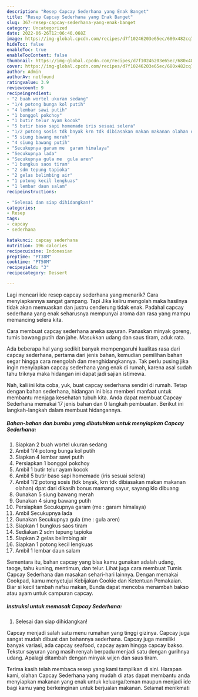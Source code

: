 ```yaml
---
description: "Resep Capcay Sederhana yang Enak Banget"
title: "Resep Capcay Sederhana yang Enak Banget"
slug: 367-resep-capcay-sederhana-yang-enak-banget
category: Uncategorized
date: 2022-06-26T12:06:40.068Z
image: https://img-global.cpcdn.com/recipes/d7f10246203e65ec/680x482cq70/capcay-sederhana-foto-resep-utama.jpg
hideToc: false
enableToc: true
enableTocContent: false
thumbnail: https://img-global.cpcdn.com/recipes/d7f10246203e65ec/680x482cq70/capcay-sederhana-foto-resep-utama.jpg
cover: https://img-global.cpcdn.com/recipes/d7f10246203e65ec/680x482cq70/capcay-sederhana-foto-resep-utama.jpg
author: Admin
authorAv: notfound
ratingvalue: 3.9
reviewcount: 9
recipeingredient:
- "2 buah wortel ukuran sedang"
- "1/4 potong bunga kol putih"
- "4 lembar sawi putih"
- "1 bonggol pokchoy"
- "1 butir telur ayam kocok"
- "5 butir baso sapi homemade iris sesuai selera"
- "1/2 potong sosis tdk bnyak krn tdk dibiasakan makan makanan olahan dpat dari dikasih bonus mamang sayur sayang klo dibuang"
- "5 siung bawang merah"
- "4 siung bawang putih"
- "Secukupnya garam me  garam himalaya"
- "Secukupnya lada"
- "Secukupnya gula me  gula aren"
- "1 bungkus saos tiram"
- "2 sdm tepung tapioka"
- "2 gelas belimbing air"
- "1 potong kecil lengkuas"
- "1 lembar daun salam"
recipeinstructions:

- "Selesai dan siap dihidangkan!"
categories:
- Resep
tags:
- capcay
- sederhana

katakunci: capcay sederhana 
nutrition: 196 calories
recipecuisine: Indonesian
preptime: "PT38M"
cooktime: "PT50M"
recipeyield: "3"
recipecategory: Dessert

---
```



Lagi mencari ide resep capcay sederhana yang menarik? Cara menyiapkannya sangat gampang. Tapi Jika keliru mengolah maka hasilnya tidak akan memuaskan dan justru cenderung tidak enak. Padahal capcay sederhana yang enak seharusnya mempunyai aroma dan rasa yang mampu memancing selera kita.


Cara membuat capcay sederhana aneka sayuran. Panaskan minyak goreng, tumis bawang putih dan jahe. Masukkan udang dan saus tiram, aduk rata.

Ada beberapa hal yang sedikit banyak mempengaruhi kualitas rasa dari capcay sederhana, pertama dari jenis bahan, kemudian pemilihan bahan segar hingga cara mengolah dan menghidangkannya. Tak perlu pusing jika ingin menyiapkan capcay sederhana yang enak di rumah, karena asal sudah tahu triknya maka hidangan ini dapat jadi sajian istimewa.


Nah, kali ini kita coba, yuk, buat capcay sederhana sendiri di rumah. Tetap dengan bahan sederhana, hidangan ini bisa memberi manfaat untuk membantu menjaga kesehatan tubuh kita. Anda dapat membuat Capcay Sederhana memakai 17 jenis bahan dan 0 langkah pembuatan. Berikut ini langkah-langkah dalam membuat hidangannya.

<!--inarticleads1-->

##### Bahan-bahan dan bumbu yang dibutuhkan untuk menyiapkan Capcay Sederhana:

1. Siapkan 2 buah wortel ukuran sedang
1. Ambil 1/4 potong bunga kol putih
1. Siapkan 4 lembar sawi putih
1. Persiapkan 1 bonggol pokchoy
1. Ambil 1 butir telur ayam kocok
1. Ambil 5 butir baso sapi homemade (iris sesuai selera)
1. Ambil 1/2 potong sosis (tdk bnyak, krn tdk dibiasakan makan makanan olahan) dpat dari dikasih bonus mamang sayur, sayang klo dibuang
1. Gunakan 5 siung bawang merah
1. Gunakan 4 siung bawang putih
1. Persiapkan Secukupnya garam (me : garam himalaya)
1. Ambil Secukupnya lada
1. Gunakan Secukupnya gula (me : gula aren)
1. Siapkan 1 bungkus saos tiram
1. Sediakan 2 sdm tepung tapioka
1. Siapkan 2 gelas belimbing air
1. Siapkan 1 potong kecil lengkuas
1. Ambil 1 lembar daun salam


Sementara itu, bahan capcay yang bisa kamu gunakan adalah udang, taoge, tahu kuning, mentimun, dan telur. Lihat juga cara membuat Tumis Capcay Sederhana dan masakan sehari-hari lainnya. Dengan memakai Cookpad, kamu menyetujui Kebijakan Cookie dan Ketentuan Pemakaian. Biar si kecil tambah nafsu makan, Bunda dapat mencoba menambah bakso atau ayam untuk campuran capcay. 

<!--inarticleads2-->

##### Instruksi untuk memasak Capcay Sederhana:


1. Selesai dan siap dihidangkan!

Capcay menjadi salah satu menu rumahan yang tinggi gizinya. Capcay juga sangat mudah dibuat dan bahannya sederhana. Capcay juga memiliki banyak variasi, ada capcay seafood, capcay ayam hingga capcay bakso. Tekstur sayuran yang masih renyah berpadu menjadi satu dengan gurihnya udang. Apalagi ditambah dengan minyak wijen dan saus tiram. 

Terima kasih telah membaca resep yang kami tampilkan di sini. Harapan kami, olahan Capcay Sederhana yang mudah di atas dapat membantu anda menyiapkan makanan yang enak untuk keluarga/teman maupun menjadi ide bagi kamu yang berkeinginan untuk berjualan makanan. Selamat menikmati
